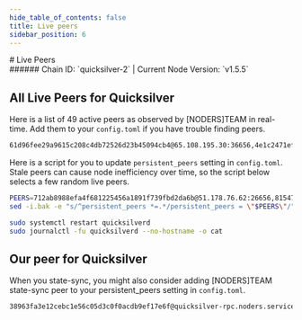 ```yaml
---
hide_table_of_contents: false
title: Live peers
sidebar_position: 6
---
```


<div class="h1-with-icon icon-quicksilver">
# Live Peers
</div>
###### Chain ID: `quicksilver-2` | Current Node Version: `v1.5.5`

## All Live Peers for Quicksilver
Here is a list of 49 active peers as observed by [NODERS]TEAM in real-time. Add them to your `config.toml` if you have trouble finding peers.

```bash
61d96fee29a9615c208c4db72526d23b45094cb4@65.108.195.30:36656,4e1c2471efb89239fb04a4b75f9f87177fd91d00@164.152.162.233:26656,7b5fc2dfe1ca54840bd1ea7c332a7516d8ae772f@2a01:26656,28ebd43e8c888ed069165fa035e101ae6fd7955e@139.162.191.246:26656,0a3860f9d3c27b34910fe8660240ae55699b55c2@84.244.95.245:26656,3a5d0b97feb595375c24665dcf17d793be129e8b@51.89.155.2:28656,d9bfa29e0cf9c4ce0cc9c26d98e5d97228f93b0b@65.108.233.103:11156,02144feb3901a3a15adb71824859c89a90b5a64d@46.4.79.183:26746,1b569bf57da79df4f85d207a161a97626988af76@65.109.92.241:20026,5b63379fec9edfd0b1b475ae4d67c08bcb4abdc6@51.89.98.102:48656,a8364bda7922655c0eabe9bb30de1bfb41894165@69.197.22.55:26656,0e9387a4aa548998eda8f2bb4a5cd799345d5367@65.21.198.100:12156,cc8d907b50f19b1a5b9b50716b5f555c86c9d27d@5.9.89.67:15620,c1d511ac290057e40b5fde5c09d0c1dfd8e6093f@142.132.193.150:15620,5a7786ef8d9093661f26c6bff0cb844406ba3a87@65.108.97.51:4000,c5d4ce50da0d99cd7e0b48efd1be07f1348dff46@174.138.176.146:29656,ebc272824924ea1a27ea3183dd0b9ba713494f83@95.214.52.139:27026,0a226e70ceb7a4123e66216d1ed83ef22ed8a187@185.119.118.118:2000,b3daee00dd30d443253ab5d1be8515acdb9799dc@51.81.49.176:11156,b71ddbe0702383c73128f759a910a6d55ccee3b6@85.239.238.23:10656,95e7d4aa7570ff2f3174a668359c40e6577da799@65.108.66.174:48656,20783f43c3b574e9020d22be3415f8a545f0617f@65.109.59.19:2020,443ad7c991b2915b620673b10206c92e2b4040e0@173.67.177.120:26656,15c67a2c8218b72272118a22f631c1376fa0daa5@188.34.151.166:26656,225a08945298003a397eb6a51854525948fd9a5b@162.55.245.149:2010,05241d21ff9e7c699bbdb4faa73da1860b6d8cd7@128.199.85.168:26656,ba52d6744d89cf66cf29d7663a21e1299d0f6744@74.80.183.130:26654,b321da676f60f54d39b0e52cf1b2c57f3cf74f86@185.16.39.148:26656,9f5751f22f485a56cf28b55d7b5c9a196a469f91@185.144.99.20:36656,a1f5e0b68f36091d5fc8f30aba914b6c191f21fa@65.108.128.201:11156,dd03284ae0e01c8c4e485512028a7c843e0dc4e9@149.102.150.247:26656,625eeb91fcc6242798f53426540825e5b37c7670@185.144.99.16:36656,8b7b58ba8850175fea561851a2d525bdb0076c8d@192.99.20.53:28656,1aaee68c8474b99c885c3b0ad4015f519d7db6ac@135.181.133.16:26656,3485fff505789780dc5c9f52483666ae15cc5c11@207.180.231.123:11156,c3f26a6d02b26668cf46057057cb46a6b893bb6f@65.108.232.104:11156,81547bb30946c359cfe72b441b0594547545cf8c@38.242.253.58:27656,c9c72a2752cdfe798aa91dd6ddcc0f64597ad934@51.89.14.187:26656,3b3c0037090a1b5ef9f7ac58ff79f33dffdd188a@142.132.253.112:15656,9f0770c748d9323223722faacd30262218287b40@65.108.238.102:11156,13912e75e26a660cfe8073c13489af5b047aece9@45.76.151.41:26656,712ab8988efa4f681225456a1891f739fbd2da6b@51.178.76.62:26656,03b3e3093b6cd33fba9f00cea6c2a560f89c61d6@195.14.6.2:26656,6982686441909dcd11f8b87f93c69ca264e07468@37.59.21.96:11156,a4f29a68180d1a1c931b50e2438a63b0d45d6915@89.58.48.229:26656,76ff3e60af2eaf1633396f56d634a58a1ccc0537@135.181.210.171:26656,58fe3a7b075e7302f8b46b8171a0aa19ff4a427a@65.108.195.29:31126,67c3cc1397d0a0f03a45d4cae6ff3380be7364f9@95.217.229.18:11656,36dea2963b28cdd67b8cd58f198e54e045a0520e@167.235.102.45:19656
```

Here is a script for you to update `persistent_peers` setting in `config.toml`. Stale peers can cause node inefficiency over time, so the script below selects a few random live peers.

```bash
PEERS=712ab8988efa4f681225456a1891f739fbd2da6b@51.178.76.62:26656,81547bb30946c359cfe72b441b0594547545cf8c@38.242.253.58:27656,3b3c0037090a1b5ef9f7ac58ff79f33dffdd188a@142.132.253.112:15656,5b63379fec9edfd0b1b475ae4d67c08bcb4abdc6@51.89.98.102:48656,b71ddbe0702383c73128f759a910a6d55ccee3b6@85.239.238.23:10656
sed -i.bak -e "s/^persistent_peers *=.*/persistent_peers = \"$PEERS\"/" ~/.quicksilverd/config/config.toml

sudo systemctl restart quicksilverd
sudo journalctl -fu quicksilverd --no-hostname -o cat
```

## Our peer for Quicksilver
When you state-sync, you might also consider adding [NODERS]TEAM state-sync peer to your persistent_peers setting in `config.toml`.

```bash
38963fa3e12cebc1e56c05d3c0f0acdb9ef17e6f@quicksilver-rpc.noders.services:16656
```
